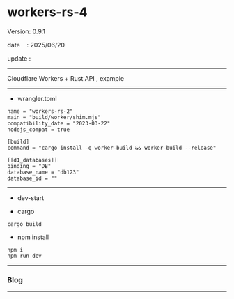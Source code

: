 ﻿# workers-rs-4

 Version: 0.9.1

 date    : 2025/06/20 

 update :

***

Cloudflare Workers + Rust API , example

***
* wrangler.toml

```
name = "workers-rs-2"
main = "build/worker/shim.mjs"
compatibility_date = "2023-03-22"
nodejs_compat = true

[build]
command = "cargo install -q worker-build && worker-build --release"

[[d1_databases]]
binding = "DB"
database_name = "db123"
database_id = ""

```
***
* dev-start


* cargo
```
cargo build
```
* npm install
```
npm i
npm run dev
```


***
### Blog

***


